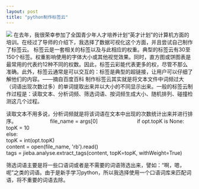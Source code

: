 ```yaml
---
layout: post
title: "python制作标签云"
---
```

<img src="http://images2015.cnblogs.com/blog/848995/201610/848995-20161011100544305-1934061440.png" class="fit image">
在去年，我很荣幸参加了全国青少年人才培养计划“英才计划”的计算机方面的培训。在经过了导师的介绍下，我选择了数据可视化这个方面，并且尝试自己制作了标签云。  
标签云是一套相关的标签以及与此相应的权重。典型的标签云有30至150个标签。权重影响使用的字体大小或其他视觉效果。同时，直方图或饼图表是最常用的代表约12种不同的权数。因此，标签云彩能代表更多的权，尽管不那么准确。此外，标签云通常是可以交互的：标签是典型的超链接，让用户可以仔细了解他们的内容。——摘自百度百科  
制作标签云其实就是将文本文件中词频过大（词语出现次数过多）的单词提取出来并以大小的不同显示出来。一般的标签云制作过程是：读取文本、分析词频、筛选词语、按词频生成大小、随机排列、碰撞检测这几个过程。  

读取文本不用多说，分析词频就是将该词语在文本中出现的次数统计出来并进行排序。
                        file_name = args[0]                             
                        if opt.topK is None:         
                           topK = 10      
                        else:      
                           topK = int(opt.topK)                                        
                       content = open(file_name, 'rb').read()                              
                       tags = jieba.analyse.extract_tags(content, topK=topK, withWeight=True)    



筛选词语主要是将一些口语词或者是不需要的词语筛选出来，譬如：“啊，嗯，呢”之类的词语。由于是新手学习python，所以我选择使用一个口语词库来匹配词语，将不重要的词语去除。

